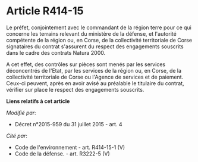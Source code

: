 # Article R414-15

Le préfet, conjointement avec le commandant de la région terre pour ce qui concerne les terrains relevant du ministère de la
défense, et l'autorité compétente de la région ou, en Corse, de la collectivité territoriale de Corse signataires du contrat
s'assurent du respect des engagements souscrits dans le cadre des contrats Natura 2000. 

A cet effet, des contrôles sur pièces sont menés par les services déconcentrés de l'Etat, par les services de la région ou,
en Corse, de la collectivité territoriale de Corse ou l'Agence de services et de paiement. Ceux-ci peuvent, après en avoir
avisé au préalable le titulaire du contrat, vérifier sur place le respect des engagements souscrits.

**Liens relatifs à cet article**

_Modifié par_:

  - Décret n°2015-959 du 31 juillet 2015 - art. 4

_Cité par_:

  - Code de l'environnement - art. R414-15-1 (V)
  - Code de la défense. - art. R3222-5 (V)
